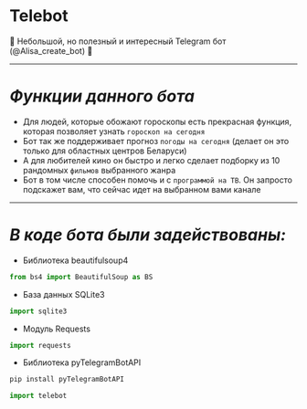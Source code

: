 # Telebot 
:hibiscus: Небольшой, но полезный и интересный Telegram бот (@Alisa_create_bot) :hibiscus:
__________
# ***Функции данного бота***
+ Для людей, которые обожают гороскопы есть прекрасная функция, которая позволяет узнать `гороскоп на сегодня`
+ Бот так же поддерживает прогноз `погоды на сегодня` (делает он это только для областных центров Беларуси)
+ А для любителей кино он быстро и легко сделает подборку из 10 рандомных `фильмов` выбранного жанра
+ Бот в том числе способен помочь и с `программой на ТВ`. Он запросто подскажет вам, что сейчас идет на выбранном вами канале
___________
# ***В коде бота были задействованы:***
+ Библиотека beautifulsoup4
```python
from bs4 import BeautifulSoup as BS
```
+ База данных SQLite3
```python
import sqlite3
```
+ Модуль Requests
```python
import requests
```
+ Библиотека pyTelegramBotAPI
```python
pip install pyTelegramBotAPI
```
```python
import telebot
```
